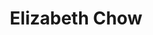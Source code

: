 ---
layout: detail
id: '05'
title: Elizabeth Chow
first_name: Elizabeth
last_name: Chow
assets:
  img: ./img/000-5.jpg
quote: |
  “#000”, or BLACK, is a collection of photos curated to express the cultural appreciation of the women owning their true self through.
---